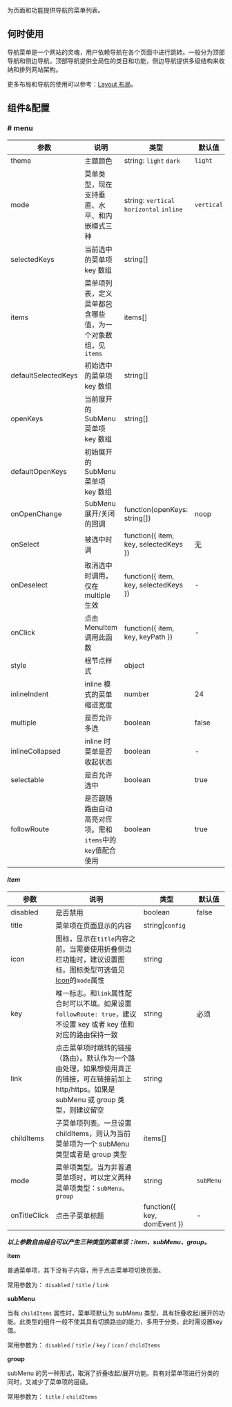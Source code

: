 
为页面和功能提供导航的菜单列表。

## 何时使用

导航菜单是一个网站的灵魂，用户依赖导航在各个页面中进行跳转。一般分为顶部导航和侧边导航，顶部导航提供全局性的类目和功能，侧边导航提供多级结构来收纳和排列网站架构。

更多布局和导航的使用可以参考：[Layout 布局](#/General/Layout)。

## 组件&配置

### # menu

| 参数     | 说明           | 类型     | 默认值       |
|----------|---------------|----------|--------------|
| theme    | 主题颜色 | string: `light` `dark` | `light` |
| mode | 菜单类型，现在支持垂直、水平、和内嵌模式三种 | string: `vertical` `horizontal` `inline` | `vertical` |
| selectedKeys | 当前选中的菜单项 key 数组 | string[] |      |
| items | 菜单项列表，定义菜单都包含哪些值，为一个对象数组，见`items` | items[] |  |
| defaultSelectedKeys | 初始选中的菜单项 key 数组 | string[] |      |
| openKeys | 当前展开的 SubMenu 菜单项 key 数组 | string[] |  |
| defaultOpenKeys | 初始展开的 SubMenu 菜单项 key 数组 |  |      |
| onOpenChange | SubMenu 展开/关闭的回调 | function(openKeys: string[]) | noop |
| onSelect | 被选中时调 | function({ item, key, selectedKeys }) | 无   |
| onDeselect | 取消选中时调用，仅在 multiple 生效 | function({ item, key, selectedKeys }) | - |
| onClick | 点击 MenuItem 调用此函数  | function({ item, key, keyPath }) | - |
| style | 根节点样式 | object | |
| inlineIndent | inline 模式的菜单缩进宽度 | number | 24 |
| multiple | 是否允许多选 | boolean | false |
| inlineCollapsed | inline 时菜单是否收起状态 | boolean | - |
| selectable | 是否允许选中 | boolean | true |
| followRoute | 是否跟随路由自动高亮对应项。需和`items`中的`key`值配合使用 | boolean | true |


#### *item*

| 参数     | 说明           | 类型     | 默认值       |
|----------|----------------|----------|--------------|
| disabled  | 是否禁用 | boolean   |  false  |
| title  | 菜单项在页面显示的内容 | string&#124;`config` |    |
| icon | 图标，显示在`title`内容之前。当需要使用折叠侧边栏功能时，建议设置图标。图标类型可选值见[Icon](#/General/Icon)的`mode`属性 |  string |  |
| key | 唯一标志。和`link`属性配合时可以不填。如果设置`followRoute: true`，建议不设置 key 或者 key 值和对应的路由保持一致 |  string | 必须 |
| link | 点击菜单项时跳转的链接（路由）。默认作为一个路由处理，如果想使用真正的链接，可在链接前加上 http/https。如果是 subMenu 或 group 类型，则建议留空 | string | |
| childItems | 子菜单项列表。一旦设置 childItems，则认为当前菜单项为一个 subMenu 类型或者是 group 类型 | items[] | |
| mode | 菜单项类型。当为非普通菜单项时，可以定义两种菜单项类型：`subMenu`、`group` | string | `subMenu` |
| onTitleClick | 点击子菜单标题 | function({ key, domEvent }) | - |

***以上参数自由组合可以产生三种类型的菜单项：item、subMenu、group。***

**item**

普通菜单项，其下没有子内容，用于点击菜单项切换页面。

常用参数为： `disabled` / `title` / `link`

**subMenu**

当有 `childItems` 属性时，菜单项默认为 subMenu 类型，具有折叠收起/展开的功能。此类型的组件一般不使其具有切换路由的能力，多用于分类，此时需设置key值。

常用参数为： `disabled` / `title` / `key` / `icon` / `childItems`

**group**

subMenu 的另一种形式，取消了折叠收起/展开功能。具有对菜单项进行分类的同时，又减少了菜单项的层级。

常用参数为： `title` / `childItems`
